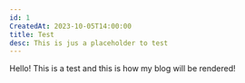 ```yaml
---
id: 1
CreatedAt: 2023-10-05T14:00:00
title: Test
desc: This is jus a placeholder to test
---
```


Hello!
This is a test
and this is how my blog will be rendered!
